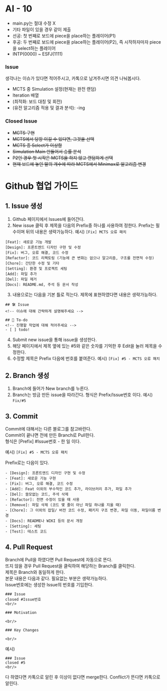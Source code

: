 # AI - 10
- main.py는 절대 수정 X
- 기타 파일이 있을 경우 같이 제출
- 선공: 첫 번째로 보드에 piece을 place하는 플레이어(P1)
- 후공: 두 번째로 보드에 piece을 place하는 플레이어(P2), 즉 시작하자마자 piece을 select하는 플레이어
- INTP(0000) ~ ESFJ(1111)

### Issue
생각나는 이슈가 있다면 적어주시고, 카톡으로 남겨주시면 의견 나눠봅시다.

- MCTS 중 Simulation 설정(현재는 완전 랜덤)
- Iteration 배열
- (최적화: 보드 대칭 및 회전)
- (유전 알고리즘 적용 및 결과 분석): -ing

### Closed Issue
- ~~MCTS 구현~~
- ~~MCTS에서 당장 이길 수 있다면, 그것을 선택~~
- ~~MCTS 중 Select가 이상함~~
- ~~Simulation Main 만들어서 승률 분석~~
- ~~P2인 경우 첫 시작은 MCTS을 하지 않고 랜덤하게 선택~~
- ~~현재 보드에 놓인 말의 개수에 따라 MCTS에서 Minimax로 알고리즘 변경~~

# Github 협업 가이드
## 1. Issue 생성
1. Github 페이지에서 Issues에 들어간다.
2. New issue 클릭 후 제목을 다음의 Prefix중 하나를 사용하여 정한다. Prefix는 필수이며 뒤의 내용은 생략가능하다.
예시)
`[Fix] MCTS 오류 패치`
```
[Feat]: 새로운 기능 개발
[Design]: 프론트엔드 디자인 구현 및 수정
[Fix]: 버그, 오류 해결, 코드 수정
[Refactor]: 코드 리팩토링 (기능에 큰 변화는 없으나 알고리즘, 구조를 전면적 수정)
[Chore]: 간단한 수정 및 기타
[Setting]: 환경 및 프로젝트 세팅
[Add]: 파일 추가
[Del]: 파일 제거
[Docs]: README.md, 주석 등 문서 작성
```


3. 내용으로는 다음을 기본 틀로 적는다. 제목에 표현하였다면 내용은 생략가능하다.
```
## 🛠 Issue
<!-- 이슈에 대해 간략하게 설명해주세요 -->

## 📝 To-do
<!-- 진행할 작업에 대해 적어주세요 -->
- [ ] todo!
```
4. Submit new issue을 통해 issue을 생성한다.
5. 해당 페이지에서 제목 옆에 있는 #5와 같은 숫자를 기억한 후 Edit을 눌러 제목을 수정한다.
6. 수정할 제목은 Prefix 다음에 번호를 붙여준다.
예시)
`[Fix] #5 - MCTS 오류 패치`

## 2. Branch 생성
1. Branch에 들어가 New branch를 누른다.
2. Branch는 방금 만든 issue을 따라간다. 형식은 Prefix/Issue번호 이다.
예시)
`Fix/#5`

## 3. Commit
Commit에 대해서는 다른 블로그를 참고바란다. \
Commit이 끝나면 전에 만든 Branch로 Pull한다. \
형식은 [Prefix] #Issue번호 - 한 일 이다.

예시)
`[Fix] #5 - MCTS 오류 패치`

Prefix로는 다음이 있다.
```
- [Design]: 프론트엔드 디자인 구현 및 수정
- [Feat]: 새로운 기능 구현
- [Fix]: 버그, 오류 해결, 코드 수정
- [Add]: Feat 이외의 부수적인 코드 추가, 라이브러리 추가, 파일 추가
- [Del]: 쓸모없는 코드, 주석 삭제
- [Refactor]: 전면 수정이 있을 때 사용
- [Remove]: 파일 삭제 (코드 몇 줄이 아닌 파일 하나를 지울 때)
- [Chore]: 그 이외의 잡일/ 버전 코드 수정, 패키지 구조 변경, 파일 이동, 파일이름 변경
- [Docs]: README나 WIKI 등의 문서 개정
- [Setting]: 세팅
- [Test]: 테스트 코드
```

## 4. Pull Request
Branch에 Pull을 하였다면 Pull Request에 자동으로 뜬다. \
뜨지 않을 경우 Pull Request을 클릭하여 해당하는 Branch를 클릭한다. \
제목은 Branch와 동일하게 한다. \
본문 내용은 다음과 같다. 필요없는 부분은 생략가능하다. \
Issue번호에는 생성한 Issue의 번호를 기입한다.
```
### Issue
closed #Issue번호
<br/>

### Motivation

<br/>

### Key Changes

<br/>
```
예시)
```
### Issue
closed #5
<br/>
```

다 하였다면 카톡으로 알린 후 이상이 없다면 merge한다.
Conflict가 뜬다면 카톡으로 알린다.
